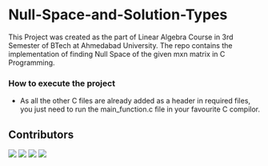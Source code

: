 # Null-Space-and-Solution-Types
This Project was created as the part of Linear Algebra Course in 3rd Semester of BTech at Ahmedabad University. The repo contains the implementation of finding Null Space of the given mxn matrix in C Programming. 

### How to execute the project
* As all the other C files are already added as a header in required files, you just need to run the main_function.c file in your favourite C compilor.

## Contributors
[![](https://avatars1.githubusercontent.com/u/56075605?s=50&u=bf99d5c66a0749903135b279cf00e8ecf0e26d77&v=4)](https://github.com/meetakbari)
[![](https://avatars0.githubusercontent.com/u/55320599?s=50&v=4)](https://github.com/MayankkumarTank)
[![](https://avatars.githubusercontent.com/u/50065408?s=50&v=4)](https://github.com/JeetKaria06)
[![](https://avatars.githubusercontent.com/u/49686817?s=50&v=4)](https://github.com/mrchocha)

